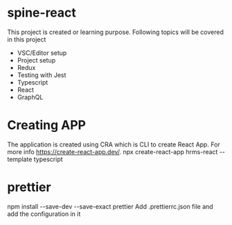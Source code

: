 # spine-react
This project is created or learning purpose. Following topics will be covered in this project
- VSC/Editor setup
- Project setup
- Redux
- Testing with Jest
- Typescript
- React
- GraphQL


# Creating APP
The application is created using CRA which is CLI to create React App. For more info https://create-react-app.dev/.
npx create-react-app hrms-react --template typescript



# prettier
npm install --save-dev --save-exact prettier
Add .prettierrc.json file and add the configuration in it


